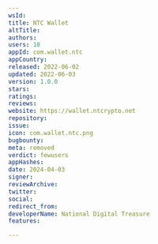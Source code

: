 ```yaml
---
wsId: 
title: NTC Wallet
altTitle: 
authors: 
users: 10
appId: com.wallet.ntc
appCountry: 
released: 2022-06-02
updated: 2022-06-03
version: 1.0.0
stars: 
ratings: 
reviews: 
website: https://wallet.ntcrypto.net
repository: 
issue: 
icon: com.wallet.ntc.png
bugbounty: 
meta: removed
verdict: fewusers
appHashes: 
date: 2024-04-03
signer: 
reviewArchive: 
twitter: 
social: 
redirect_from: 
developerName: National Digital Treasure
features: 

---
```


